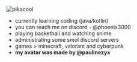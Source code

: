 ![pikacool](https://github.com/foenichs3000/foenichs3000/assets/78364687/34e7e76e-b2ee-407b-94a3-19cb0134d0c3)
- currently learning coding (java/kotlin)
- you can reach me on discord - @phoenix3000
- playing basketball and watching anime
- administrating some smol discord servers
- games > minecraft, valorant and cyberpunk
- **my avatar was made by @paulinezyx**
